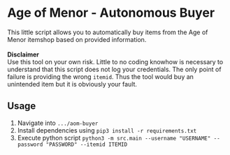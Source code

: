# Age of Menor - Autonomous Buyer  
This little script allows you to automatically buy items from the Age of Menor itemshop based on provided information.  
<br>
**Disclaimer**
<br>
Use this tool on your own risk. Little to no coding knowhow is necessary to understand that this script does not log your credentials. The only point of failure is providing the wrong `itemid`. Thus the tool would buy an unintended item but it is obviously your fault.
  
## Usage  
1. Navigate into `.../aom-buyer`
2. Install dependencies using `pip3 install -r requirements.txt` 
3. Execute python script `python3 -m src.main --username "USERNAME" --password "PASSWORD" --itemid ITEMID`